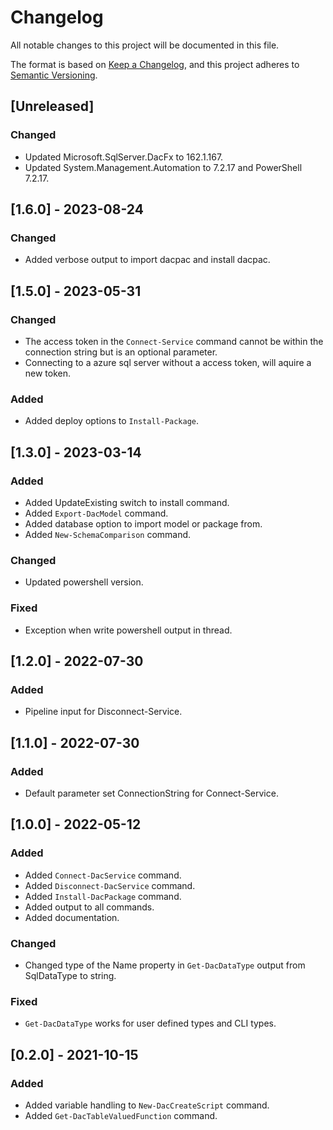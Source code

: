# Changelog

All notable changes to this project will be documented in this file.

The format is based on [Keep a Changelog](https://keepachangelog.com/en/1.0.0/),
and this project adheres to [Semantic Versioning](https://semver.org/spec/v2.0.0.html).

## [Unreleased]

### Changed

- Updated Microsoft.SqlServer.DacFx to 162.1.167.
- Updated System.Management.Automation to 7.2.17 and PowerShell 7.2.17.

## [1.6.0] - 2023-08-24

### Changed

- Added verbose output to import dacpac and install dacpac.

## [1.5.0] - 2023-05-31

### Changed

- The access token in the `Connect-Service` command cannot be within the connection string but is an optional parameter.
- Connecting to a azure sql server without a access token, will aquire a new token.

### Added

- Added deploy options to `Install-Package`.

## [1.3.0] - 2023-03-14

### Added

- Added UpdateExisting switch to install command.
- Added `Export-DacModel` command.
- Added database option to import model or package from.
- Added `New-SchemaComparison` command.

### Changed

- Updated powershell version.

### Fixed

- Exception when write powershell output in thread.

## [1.2.0] - 2022-07-30

### Added

- Pipeline input for Disconnect-Service.

## [1.1.0] - 2022-07-30

### Added

- Default parameter set ConnectionString for Connect-Service.

## [1.0.0] - 2022-05-12

### Added

- Added `Connect-DacService` command.
- Added `Disconnect-DacService` command.
- Added `Install-DacPackage` command.
- Added output to all commands.
- Added documentation.

### Changed

- Changed type of the Name property in `Get-DacDataType` output from SqlDataType to string.

### Fixed

- `Get-DacDataType` works for user defined types and CLI types.

## [0.2.0] - 2021-10-15

### Added

- Added variable handling to `New-DacCreateScript` command.
- Added `Get-DacTableValuedFunction` command.

<!-- markdownlint-configure-file {"MD024": { "siblings_only": true } } -->
